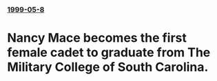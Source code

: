 ### [1999-05-8](/news/1999/05/8/index.md)

#  Nancy Mace becomes the first female cadet to graduate from The Military College of South Carolina.




